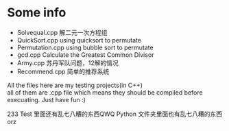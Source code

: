 # Some info

* Solvequal.cpp 解二元一次方程组
* QuickSort.cpp using quicksort to permutate
* Permutation.cpp using bubble sort to permutate
* gcd.cpp Calculate the Greatest Common Divisor
* Army.cpp 苏丹军队问题，12解的情况
* Recommend.cpp 简单的推荐系统

<p> 
    All the files here are my testing projects(in C++) </br>
    all of them are .cpp file which means they should be compiled before</br>
    execuating. Just have fun :)</br>
</p>
<p>
    233 Test 里面还有乱七八糟的东西QWQ
    Python 文件夹里面也有乱七八糟的东西orz
</p>